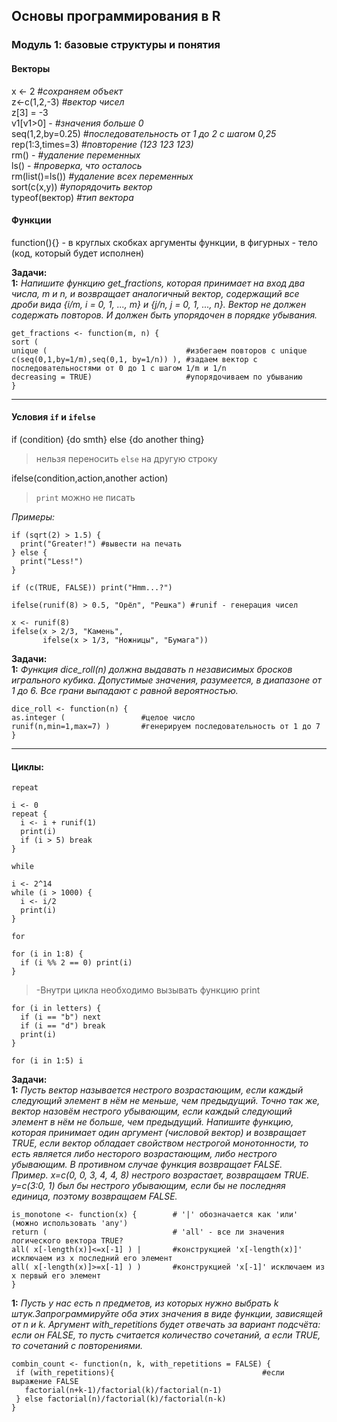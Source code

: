## Основы программирования в R
### Модуль 1: базовые структуры и понятия
#### Векторы
x <- 2 *#сохраняем объект*  
z<-c(1,2,-3)  *#вектор чисел*  
z[3] = -3  
v1[v1>0] - *#значения больше 0*  
seq(1,2,by=0.25)  *#последовательность от 1 до 2 с шагом 0,25*  
rep(1:3,times=3)  *#повторение (123 123 123)*  
rm() - *#удаление переменных*  
ls() - *#проверка, что осталось*    
rm(list()=ls())  *#удаление всех переменных*  
sort(c(x,y))  *#упорядочить вектор*  
typeof(вектор)  *#тип вектора*

#### Функции
function(){} - в круглых скобках аргументы функции, в фигурных - тело (код, который будет исполнен)

**Задачи:**  
**1:** *Напишите функцию get_fractions, которая принимает на вход два числа, m и n, и возвращает аналогичный вектор, содержащий все дроби вида {i/m, i = 0, 1, ..., m} и  {j/n, j = 0, 1, ..., n}. Вектор не должен содержать повторов. И должен быть упорядочен в порядке убывания.*
```{r}
get_fractions <- function(m, n) {
sort (  
unique (                               #избегаем повторов с unique
c(seq(0,1,by=1/m),seq(0,1, by=1/n)) ), #задаем вектор с последовательностями от 0 до 1 с шагом 1/m и 1/n
decreasing = TRUE)                     #упорядочиваем по убыванию
}
```
***
#### Условия `if` и `ifelse`

if (condition) {do smth} else {do another thing} 
>нельзя переносить `else` на другую строку  

ifelse(condition,action,another action) 
>`print` можно не писать

*Примеры:*
```{r}
if (sqrt(2) > 1.5) {
  print("Greater!") #вывести на печать
} else {
  print("Less!")
}
```
```{r}
if (c(TRUE, FALSE)) print("Hmm...?")
```
```{r}
ifelse(runif(8) > 0.5, "Орёл", "Решка") #runif - генерация чисел
```
```{r}
x <- runif(8)
ifelse(x > 2/3, "Камень", 
       ifelse(x > 1/3, "Ножницы", "Бумага"))
```
**Задачи:**  
**1:** *Функция dice_roll(n) должна выдавать n независимых бросков игрального кубика. Допустимые значения, разумеется, в диапазоне от 1 до 6. Все грани выпадают с равной вероятностью.*
```{r}
dice_roll <- function(n) {
as.integer (                 #целое число
runif(n,min=1,max=7) )       #генерируем последовательность от 1 до 7
}
```
***
#### Циклы: 
`repeat`

```{r}
i <- 0
repeat {
  i <- i + runif(1)
  print(i)
  if (i > 5) break
}
```
`while`

```{r}
i <- 2^14
while (i > 1000) {
  i <- i/2
  print(i)
}
```
`for`

```{r}
for (i in 1:8) {
  if (i %% 2 == 0) print(i)
}
```
>-Внутри цикла необходимо вызывать функцию print

```{r}
for (i in letters) {
  if (i == "b") next
  if (i == "d") break
  print(i)
}
```

```{r}
for (i in 1:5) i
```
**Задачи:**  
**1:** *Пусть вектор называется нестрого возрастающим, если каждый следующий элемент в нём не меньше, чем предыдущий. Точно так же, вектор назовём нестрого убывающим, если каждый следующий элемент в нём не больше, чем предыдущий. Напишите функцию, которая принимает один аргумент (числовой вектор) и возвращает TRUE, если вектор обладает свойством нестрогой монотонности, то есть является либо несторого возрастающим, либо нестрого убывающим. В противном случае функция возвращает FALSE.  
Пример. x=c(0, 0, 3, 4, 4, 8) нестрого возрастает, возвращаем TRUE. y=c(3:0, 1) был бы нестрого убывающим, если бы не последняя единица, поэтому возвращаем FALSE.*
```{r}
is_monotone <- function(x) {        # '|' обозначается как 'или' (можно использовать 'any')  
return (                            # 'all' - все ли значения логического вектора TRUE?
all( x[-length(x)]<=x[-1] ) |       #конструкцией 'x[-length(x)]' исключаем из x последний его элемент
all( x[-length(x)]>=x[-1] ) )       #конструкцией 'x[-1]' исключаем из x первый его элемент
}

```
**1:** *Пусть у нас есть n предметов, из которых нужно выбрать k штук.Запрограммируйте оба этих значения в виде функции, зависящей от n и k. Аргумент with_repetitions будет отвечать за вариант подсчёта: если он FALSE, то пусть считается количество сочетаний, а если TRUE, то сочетаний с повторениями.*

```{r}
combin_count <- function(n, k, with_repetitions = FALSE) {
 if (with_repetitions){                                 #если выражение FALSE
   factorial(n+k-1)/factorial(k)/factorial(n-1)
 } else factorial(n)/factorial(k)/factorial(n-k)
}
```



